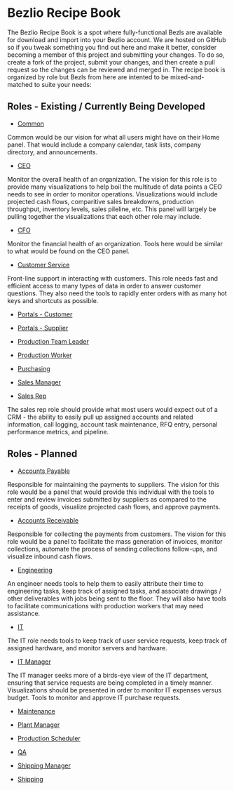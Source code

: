 # Bezlio Recipe Book
The Bezlio Recipe Book is a spot where fully-functional Bezls are available for download and import into your Bezlio account.  We are hosted on GitHub so if you tweak something you find out here and make it better, consider becoming a member of this project and submitting your changes.  To do so, create a fork of the project, submit your changes, and then create a pull request so the changes can be reviewed and merged in.  The recipe book is organized by role but Bezls from here are intented to be mixed-and-matched to suite your needs:

## Roles - Existing / Currently Being Developed

* [Common](https://github.com/bezlio/bezlio-recipes/tree/master/roles/common)

Common would be our vision for what all users might have on their Home panel.  That would include a company calendar, task lists, company directory, and announcements.

* [CEO](https://github.com/bezlio/bezlio-recipes/tree/master/roles/ceo)

Monitor the overall health of an organization.  The vision for this role is to provide many visualizations to help boil the multitude of data points a CEO needs to see in order to monitor operations.  Visualizations would include projected cash flows, comparitive sales breakdowns, production throughput, inventory levels, sales pileline, etc.  This panel will largely be pulling together the visualizations that each other role may include.

* [CFO](https://github.com/bezlio/bezlio-recipes/tree/master/roles/cfo)

Monitor the financial health of an organization.  Tools here would be similar to what would be found on the CEO panel.

* [Customer Service](https://github.com/bezlio/bezlio-recipes/tree/master/roles/customer-service)

Front-line support in interacting with customers.  This role needs fast and efficient access to many types of data in order to answer customer questions.  They also need the tools to rapidly enter orders with as many hot keys and shortcuts as possible.

* [Portals - Customer](https://github.com/bezlio/bezlio-recipes/tree/master/roles/portals-customer)

* [Portals - Supplier](https://github.com/bezlio/bezlio-recipes/tree/master/roles/portals-supplier)

* [Production Team Leader](https://github.com/bezlio/bezlio-recipes/tree/master/roles/production-team-leader)

* [Production Worker](https://github.com/bezlio/bezlio-recipes/tree/master/roles/production-worker)

* [Purchasing](https://github.com/bezlio/bezlio-recipes/tree/master/roles/purchasing)

* [Sales Manager](https://github.com/bezlio/bezlio-recipes/tree/master/roles/sales-manager)

* [Sales Rep](https://github.com/bezlio/bezlio-recipes/tree/master/roles/sales-rep)

The sales rep role should provide what most users would expect out of a CRM - the ability to easily pull up assigned accounts and related information, call logging, account task maintenance, RFQ entry, personal performance metrics, and pipeline.


## Roles - Planned

* [Accounts Payable](https://github.com/bezlio/bezlio-recipes/tree/master/roles/accounts-payable)

Responsible for maintaining the payments to suppliers. The vision for this role would be a panel that would provide this individual with the tools to enter and review invoices submitted by suppliers as compared to the receipts of goods, visualize projected cash flows, and approve payments.

* [Accounts Receivable](https://github.com/bezlio/bezlio-recipes/tree/master/roles/accounts-receivable)

Responsible for collecting the payments from customers.  The vision for this role would be a panel to facilitate the mass generation of invoices, monitor collections, automate the process of sending collections follow-ups, and visualize inbound cash flows.

* [Engineering](https://github.com/bezlio/bezlio-recipes/tree/master/roles/engineering)

An engineer needs tools to help them to easily attribute their time to engineering tasks, keep track of assigned tasks, and associate drawings / other deliverables with jobs being sent to the floor.  They will also have tools to facilitate communications with production workers that may need assistance.

* [IT](https://github.com/bezlio/bezlio-recipes/tree/master/roles/it)

The IT role needs tools to keep track of user service requests, keep track of assigned hardware, and monitor servers and hardware.

* [IT Manager](https://github.com/bezlio/bezlio-recipes/tree/master/roles/it-manager)

The IT manager seeks more of a birds-eye view of the IT department, ensuring that service requests are being completed in a timely manner.  Visualizations should be presented in order to monitor IT expenses versus budget.  Tools to monitor and approve IT purchase requests.

* [Maintenance](https://github.com/bezlio/bezlio-recipes/tree/master/roles/maintenance)

* [Plant Manager](https://github.com/bezlio/bezlio-recipes/tree/master/roles/plant-manager)

* [Production Scheduler](https://github.com/bezlio/bezlio-recipes/tree/master/roles/production-scheduler)

* [QA](https://github.com/bezlio/bezlio-recipes/tree/master/roles/qa)

* [Shipping Manager](https://github.com/bezlio/bezlio-recipes/tree/master/roles/shipping-manager)

* [Shipping](https://github.com/bezlio/bezlio-recipes/tree/master/roles/shipping)